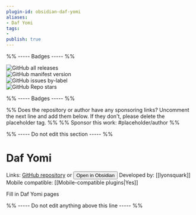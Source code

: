 ```yaml
---
plugin-id: obsidian-daf-yomi
aliases:
- Daf Yomi
tags: 
- 
publish: true
---
```


%% ----- Badges ----- %%

![GitHub all releases](https://img.shields.io/github/downloads/lyonsquark/obsidian-daf-yomi/total?color=573E7A&logo=github&style=for-the-badge)   
![GitHub manifest version](https://img.shields.io/github/manifest-json/v/lyonsquark/obsidian-daf-yomi?color=573E7A&logo=github&style=for-the-badge)   
![GitHub issues by-label](https://img.shields.io/github/issues/lyonsquark/obsidian-daf-yomi/help%20wanted?color=573E7A&logo=github&style=for-the-badge)   
![GitHub Repo stars](https://img.shields.io/github/stars/lyonsquark/obsidian-daf-yomi?color=573E7A&logo=github&style=for-the-badge)

%% ----- Badges ----- %%

%% Does the repository or author have any sponsoring links? Uncomment the next line and add them below. If they don't, please delete the placeholder tag. %%
%% Sponsor this work: #placeholder/author %%

%% ----- Do not edit this section ----- %%

# Daf Yomi

Links: [GitHub repository](https://github.com/lyonsquark/obsidian-daf-yomi) or [<button id=HH>Open in Obsidian</button>](obsidian://goto-plugin?id=obsidian-daf-yomi)
Developed by: [[lyonsquark]]
Mobile compatible: [[Mobile-compatible plugins|Yes]]

Fill in Daf Yomi pages

%% ----- Do not edit anything above this line ----- %% 

